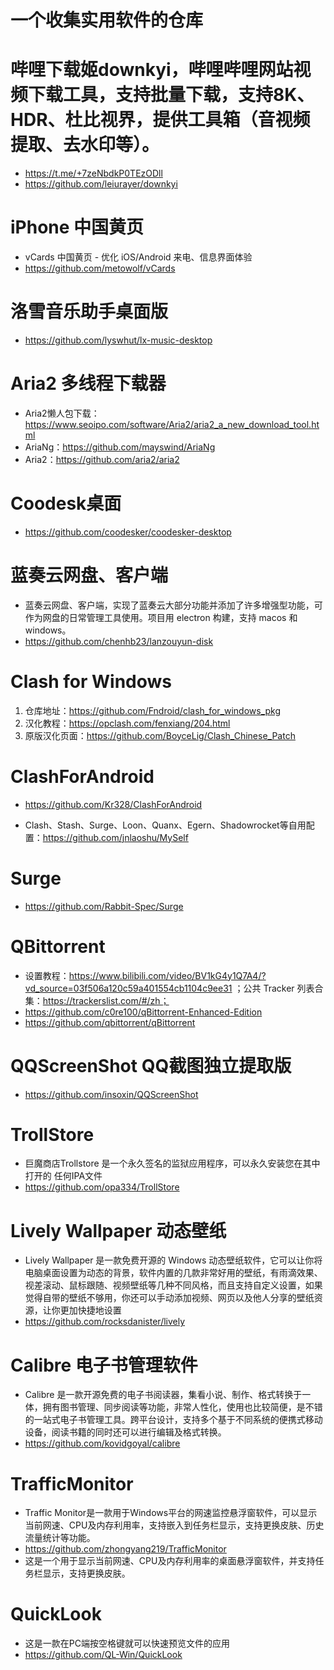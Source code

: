 # 一个收集实用软件的仓库

# 哔哩下载姬downkyi，哔哩哔哩网站视频下载工具，支持批量下载，支持8K、HDR、杜比视界，提供工具箱（音视频提取、去水印等）。
* https://t.me/+7zeNbdkP0TEzODll
* https://github.com/leiurayer/downkyi

# iPhone 中国黄页
* vCards 中国黄页 - 优化 iOS/Android 来电、信息界面体验
* https://github.com/metowolf/vCards

# 洛雪音乐助手桌面版
* https://github.com/lyswhut/lx-music-desktop

# Aria2 多线程下载器
* Aria2懒人包下载：https://www.seoipo.com/software/Aria2/aria2_a_new_download_tool.html
* AriaNg：https://github.com/mayswind/AriaNg
* Aria2：https://github.com/aria2/aria2

# Coodesk桌面
* https://github.com/coodesker/coodesker-desktop

# 蓝奏云网盘、客户端
* 蓝奏云网盘、客户端，实现了蓝奏云大部分功能并添加了许多增强型功能，可作为网盘的日常管理工具使用。项目用 electron 构建，支持 macos 和 windows。
* https://github.com/chenhb23/lanzouyun-disk

# Clash for Windows
1. 仓库地址：https://github.com/Fndroid/clash_for_windows_pkg
2. 汉化教程：https://opclash.com/fenxiang/204.html
3. 原版汉化页面：https://github.com/BoyceLig/Clash_Chinese_Patch

# ClashForAndroid
* https://github.com/Kr328/ClashForAndroid

* Clash、Stash、Surge、Loon、Quanx、Egern、Shadowrocket等自用配置：https://github.com/jnlaoshu/MySelf
# Surge
* https://github.com/Rabbit-Spec/Surge

# QBittorrent
* 设置教程：https://www.bilibili.com/video/BV1kG4y1Q7A4/?vd_source=03f506a120c59a401554cb1104c9ee31 ；公共 Tracker 列表合集：https://trackerslist.com/#/zh；
* https://github.com/c0re100/qBittorrent-Enhanced-Edition
* https://github.com/qbittorrent/qBittorrent

# QQScreenShot QQ截图独立提取版
* https://github.com/insoxin/QQScreenShot

# TrollStore
* 巨魔商店Trollstore 是一个永久签名的监狱应用程序，可以永久安装您在其中打开的 任何IPA文件
* https://github.com/opa334/TrollStore

# Lively Wallpaper 动态壁纸
* Lively Wallpaper 是一款免费开源的 Windows 动态壁纸软件，它可以让你将电脑桌面设置为动态的背景，软件内置的几款非常好用的壁纸，有雨滴效果、视差滚动、鼠标跟随、视频壁纸等几种不同风格，而且支持自定义设置，如果觉得自带的壁纸不够用，你还可以手动添加视频、网页以及他人分享的壁纸资源，让你更加快捷地设置
* https://github.com/rocksdanister/lively

# Calibre 电子书管理软件
* Calibre 是一款开源免费的电子书阅读器，集看小说、制作、格式转换于一体，拥有图书管理、同步阅读等功能，非常人性化，使用也比较简便，是不错的一站式电子书管理工具。跨平台设计，支持多个基于不同系统的便携式移动设备，阅读书籍的同时还可以进行编辑及格式转换。
* https://github.com/kovidgoyal/calibre

# TrafficMonitor 
* Traffic Monitor是一款用于Windows平台的网速监控悬浮窗软件，可以显示当前网速、CPU及内存利用率，支持嵌入到任务栏显示，支持更换皮肤、历史流量统计等功能。
* https://github.com/zhongyang219/TrafficMonitor
* 这是一个用于显示当前网速、CPU及内存利用率的桌面悬浮窗软件，并支持任务栏显示，支持更换皮肤。

# QuickLook
* 这是一款在PC端按空格键就可以快速预览文件的应用
* https://github.com/QL-Win/QuickLook




